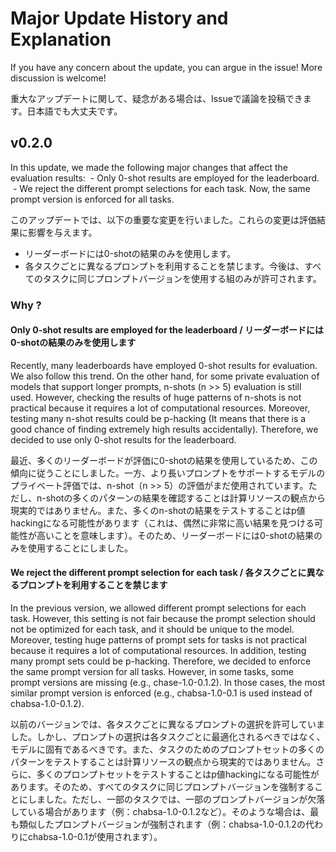 # Major Update History and Explanation
If you have any concern about the update, you can argue in the issue! More discussion is welcome!

重大なアップデートに関して、疑念がある場合は、Issueで議論を投稿できます。日本語でも大丈夫です。

## v0.2.0
In this update, we made the following major changes that affect the evaluation results:
 - Only 0-shot results are employed for the leaderboard.
 - We reject the different prompt selections for each task. Now, the same prompt version is enforced for all tasks.

このアップデートでは、以下の重要な変更を行いました。これらの変更は評価結果に影響を与えます。
 - リーダーボードには0-shotの結果のみを使用します。
 - 各タスクごとに異なるプロンプトを利用することを禁じます。今後は、すべてのタスクに同じプロンプトバージョンを使用する組のみが許可されます。

### Why ?

#### Only 0-shot results are employed for the leaderboard / リーダーボードには0-shotの結果のみを使用します

Recently, many leaderboards have employed 0-shot results for evaluation. We also follow this trend. On the other hand, for some private evaluation of models that support longer prompts, n-shots (n >> 5) evaluation is still used. However, checking the results of huge patterns of n-shots is not practical because it requires a lot of computational resources. Moreover, testing many n-shot results could be p-hacking (It means that there is a good chance of finding extremely high results accidentally). Therefore, we decided to use only 0-shot results for the leaderboard.

最近、多くのリーダーボードが評価に0-shotの結果を使用しているため、この傾向に従うことにしました。一方、より長いプロンプトをサポートするモデルのプライベート評価では、n-shot（n >> 5）の評価がまだ使用されています。ただし、n-shotの多くのパターンの結果を確認することは計算リソースの観点から現実的ではありません。また、多くのn-shotの結果をテストすることはp値hackingになる可能性があります（これは、偶然に非常に高い結果を見つける可能性が高いことを意味します）。そのため、リーダーボードには0-shotの結果のみを使用することにしました。

#### We reject the different prompt selection for each task / 各タスクごとに異なるプロンプトを利用することを禁じます

In the previous version, we allowed different prompt selections for each task. However, this setting is not fair because the prompt selection should not be optimized for each task, and it should be unique to the model. Moreover, testing huge patterns of prompt sets for tasks is not practical because it requires a lot of computational resources. In addition, testing many prompt sets could be p-hacking. Therefore, we decided to enforce the same prompt version for all tasks. However, in some tasks, some prompt versions are missing (e.g., chase-1.0-0.1.2). In those cases, the most similar prompt version is enforced (e.g., chabsa-1.0-0.1 is used instead of chabsa-1.0-0.1.2).

以前のバージョンでは、各タスクごとに異なるプロンプトの選択を許可していました。しかし、プロンプトの選択は各タスクごとに最適化されるべきではなく、モデルに固有であるべきです。また、タスクのためのプロンプトセットの多くのパターンをテストすることは計算リソースの観点から現実的ではありません。さらに、多くのプロンプトセットをテストすることはp値hackingになる可能性があります。そのため、すべてのタスクに同じプロンプトバージョンを強制することにしました。ただし、一部のタスクでは、一部のプロンプトバージョンが欠落している場合があります（例：chabsa-1.0-0.1.2など）。そのような場合は、最も類似したプロンプトバージョンが強制されます（例：chabsa-1.0-0.1.2の代わりにchabsa-1.0-0.1が使用されます）。
